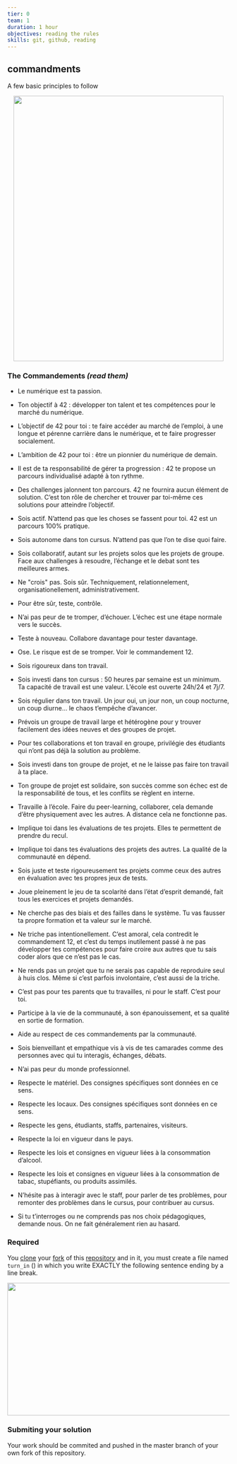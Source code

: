 ```yaml
---
tier: 0
team: 1
duration: 1 hour
objectives: reading the rules
skills: git, github, reading
---
```


## commandments

A few basic principles to follow

<p align="center">
  <img width="476" height="600" src="https://upload.wikimedia.org/wikipedia/commons/thumb/e/e5/MCC-31231_Mozes_toont_de_wetstafelen_%281%29.tif/lossy-page1-476px-MCC-31231_Mozes_toont_de_wetstafelen_%281%29.tif.jpg">
</p>

### The Commandements _(read them)_

- Le numérique est ta passion.

- Ton objectif à 42 : développer ton talent et tes compétences pour le marché du numérique.

- L’objectif de 42 pour toi : te faire accéder au marché de l’emploi, à une longue et pérenne carrière dans le numérique, et te faire progresser socialement.

- L’ambition de 42 pour toi : être un pionnier du numérique de demain.

- Il est de ta responsabilité de gérer ta progression : 42 te propose un parcours individualisé adapté à ton rythme.

- Des challenges jalonnent ton parcours. 42 ne fournira aucun élément de solution. C’est ton rôle de chercher et trouver par toi-même ces solutions pour atteindre l’objectif.

- Sois actif. N’attend pas que les choses se fassent pour toi. 42 est un parcours 100% pratique.

- Sois autonome dans ton cursus. N’attend pas que l’on te dise quoi faire.

- Sois collaboratif, autant sur les projets solos que les projets de groupe. Face aux challenges à resoudre, l’échange et le debat sont tes meilleures armes.

- Ne "crois" pas. Sois sûr. Techniquement, relationnelement, organisationellement, administrativement.

- Pour être sûr, teste, contrôle.

- N’ai pas peur de te tromper, d’échouer. L’échec est une étape normale vers le succès.

- Teste à nouveau. Collabore davantage pour tester davantage.

- Ose. Le risque est de se tromper. Voir le commandement 12.

- Sois rigoureux dans ton travail.

- Sois investi dans ton cursus : 50 heures par semaine est un minimum. Ta capacité de travail est une valeur. L’école est ouverte 24h/24 et 7j/7.

- Sois régulier dans ton travail. Un jour oui, un jour non, un coup nocturne, un coup diurne... le chaos t’empêche d’avancer.

- Prévois un groupe de travail large et hétérogène pour y trouver facilement des idées neuves et des groupes de projet.

- Pour tes collaborations et ton travail en groupe, privilégie des étudiants qui n’ont pas déjà la solution au problème.

- Sois investi dans ton groupe de projet, et ne le laisse pas faire ton travail à ta place.

- Ton groupe de projet est solidaire, son succès comme son échec est de la responsabilité de tous, et les conflits se règlent en interne.

- Travaille à l’école. Faire du peer-learning, collaborer, cela demande d’être physiquement avec les autres. A distance cela ne fonctionne pas.

- Implique toi dans les évaluations de tes projets. Elles te permettent de prendre du recul.

- Implique toi dans tes évaluations des projets des autres. La qualité de la communauté en dépend.

- Sois juste et teste rigoureusement tes projets comme ceux des autres en évaluation avec tes propres jeux de tests.

- Joue pleinement le jeu de ta scolarité dans l’état d’esprit demandé, fait tous les exercices et projets demandés.

- Ne cherche pas des biais et des failles dans le système. Tu vas fausser ta propre formation et ta valeur sur le marché.

- Ne triche pas intentionellement. C’est amoral, cela contredit le commandement 12, et c’est du temps inutilement passé à ne pas développer tes compétences pour faire croire aux autres que tu sais coder alors que ce n’est pas le cas.

- Ne rends pas un projet que tu ne serais pas capable de reproduire seul à huis clos. Même si c’est parfois involontaire, c’est aussi de la triche.

- C’est pas pour tes parents que tu travailles, ni pour le staff. C’est pour toi.

- Participe à la vie de la communauté, à son épanouissement, et sa qualité en sortie de formation.

- Aide au respect de ces commandements par la communauté.

- Sois bienveillant et empathique vis à vis de tes camarades comme des personnes avec qui tu interagis, échanges, débats.

- N’ai pas peur du monde professionnel.

- Respecte le matériel. Des consignes spécifiques sont données en ce sens.

- Respecte les locaux. Des consignes spécifiques sont données en ce sens.

- Respecte les gens, étudiants, staffs, partenaires, visiteurs.

- Respecte la loi en vigueur dans le pays.

- Respecte les lois et consignes en vigueur liées à la consommation d’alcool.

- Respecte les lois et consignes en vigueur liées à la consommation de tabac, stupéfiants, ou produits assimilés.

- N’hésite pas à interagir avec le staff, pour parler de tes problèmes, pour remonter des problèmes dans le cursus, pour contribuer au cursus.

- Si tu t’interroges ou ne comprends pas nos choix pédagogiques, demande nous. On ne fait généralement rien au hasard.

### Required

You [clone](http://lmgtfy.com/?q=git+clone) your [fork](http://lmgtfy.com/?q=github+fork) of this [repository](http://lmgtfy.com/?q=git+repository)
and in it, you must create a file named `turn_in` () in which you write EXACTLY the following sentence ending by a line break.

<p align="center">
  <img width="600" height="300" src="https://i.imgur.com/2PPQ2iZ.png">
</p>

### Submiting your solution

Your work should be commited and pushed in the master branch of your own fork of this repository.
